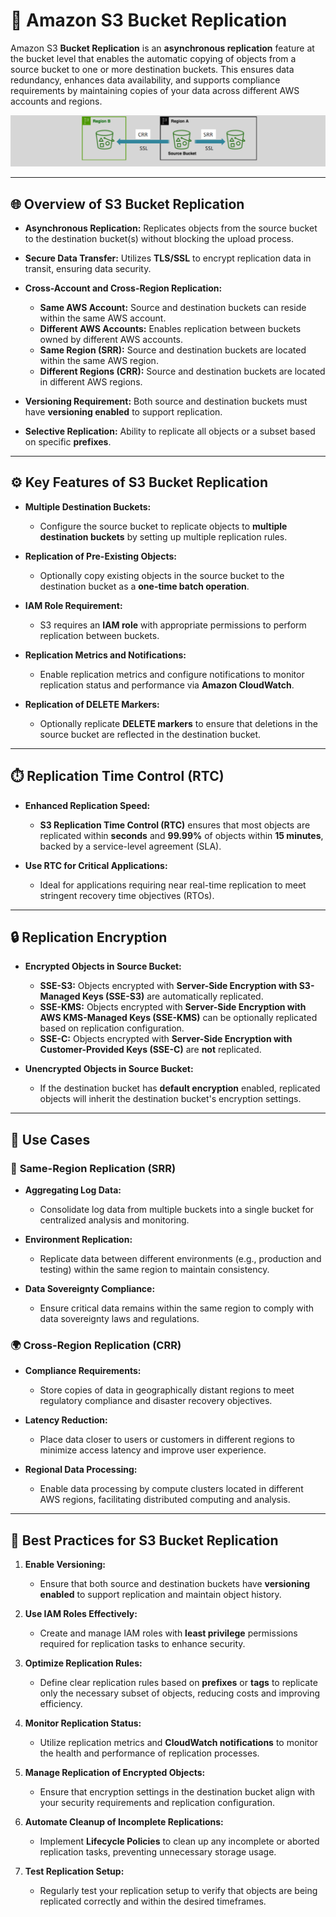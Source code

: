 # 🔄 **Amazon S3 Bucket Replication**

Amazon S3 **Bucket Replication** is an **asynchronous replication** feature at the bucket level that enables the automatic copying of objects from a source bucket to one or more destination buckets. This ensures data redundancy, enhances data availability, and supports compliance requirements by maintaining copies of your data across different AWS accounts and regions.

<div align="center" style="padding: 0 0">
  <img src="images/srr-crr.png" alt="S3 Bucket Replication">
</div>

---

## 🌐 **Overview of S3 Bucket Replication**

- **Asynchronous Replication:** Replicates objects from the source bucket to the destination bucket(s) without blocking the upload process.

- **Secure Data Transfer:** Utilizes **TLS/SSL** to encrypt replication data in transit, ensuring data security.

- **Cross-Account and Cross-Region Replication:**

  - **Same AWS Account:** Source and destination buckets can reside within the same AWS account.
  - **Different AWS Accounts:** Enables replication between buckets owned by different AWS accounts.
  - **Same Region (SRR):** Source and destination buckets are located within the same AWS region.
  - **Different Regions (CRR):** Source and destination buckets are located in different AWS regions.

- **Versioning Requirement:** Both source and destination buckets must have **versioning enabled** to support replication.

- **Selective Replication:** Ability to replicate all objects or a subset based on specific **prefixes**.

---

## ⚙️ **Key Features of S3 Bucket Replication**

- **Multiple Destination Buckets:**

  - Configure the source bucket to replicate objects to **multiple destination buckets** by setting up multiple replication rules.

- **Replication of Pre-Existing Objects:**

  - Optionally copy existing objects in the source bucket to the destination bucket as a **one-time batch operation**.

- **IAM Role Requirement:**

  - S3 requires an **IAM role** with appropriate permissions to perform replication between buckets.

- **Replication Metrics and Notifications:**

  - Enable replication metrics and configure notifications to monitor replication status and performance via **Amazon CloudWatch**.

- **Replication of DELETE Markers:**
  - Optionally replicate **DELETE markers** to ensure that deletions in the source bucket are reflected in the destination bucket.

---

## ⏱️ **Replication Time Control (RTC)**

- **Enhanced Replication Speed:**

  - **S3 Replication Time Control (RTC)** ensures that most objects are replicated within **seconds** and **99.99%** of objects within **15 minutes**, backed by a service-level agreement (SLA).

- **Use RTC for Critical Applications:**
  - Ideal for applications requiring near real-time replication to meet stringent recovery time objectives (RTOs).

---

## 🔒 **Replication Encryption**

- **Encrypted Objects in Source Bucket:**

  - **SSE-S3:** Objects encrypted with **Server-Side Encryption with S3-Managed Keys (SSE-S3)** are automatically replicated.
  - **SSE-KMS:** Objects encrypted with **Server-Side Encryption with AWS KMS-Managed Keys (SSE-KMS)** can be optionally replicated based on replication configuration.
  - **SSE-C:** Objects encrypted with **Server-Side Encryption with Customer-Provided Keys (SSE-C)** are **not** replicated.

- **Unencrypted Objects in Source Bucket:**
  - If the destination bucket has **default encryption** enabled, replicated objects will inherit the destination bucket's encryption settings.

---

## 📂 **Use Cases**

### 🔄 **Same-Region Replication (SRR)**

- **Aggregating Log Data:**

  - Consolidate log data from multiple buckets into a single bucket for centralized analysis and monitoring.

- **Environment Replication:**

  - Replicate data between different environments (e.g., production and testing) within the same region to maintain consistency.

- **Data Sovereignty Compliance:**
  - Ensure critical data remains within the same region to comply with data sovereignty laws and regulations.

### 🌍 **Cross-Region Replication (CRR)**

- **Compliance Requirements:**

  - Store copies of data in geographically distant regions to meet regulatory compliance and disaster recovery objectives.

- **Latency Reduction:**

  - Place data closer to users or customers in different regions to minimize access latency and improve user experience.

- **Regional Data Processing:**
  - Enable data processing by compute clusters located in different AWS regions, facilitating distributed computing and analysis.

---

## 📝 **Best Practices for S3 Bucket Replication**

1. **Enable Versioning:**

   - Ensure that both source and destination buckets have **versioning enabled** to support replication and maintain object history.

2. **Use IAM Roles Effectively:**

   - Create and manage IAM roles with **least privilege** permissions required for replication tasks to enhance security.

3. **Optimize Replication Rules:**

   - Define clear replication rules based on **prefixes** or **tags** to replicate only the necessary subset of objects, reducing costs and improving efficiency.

4. **Monitor Replication Status:**

   - Utilize replication metrics and **CloudWatch notifications** to monitor the health and performance of replication processes.

5. **Manage Replication of Encrypted Objects:**

   - Ensure that encryption settings in the destination bucket align with your security requirements and replication configuration.

6. **Automate Cleanup of Incomplete Replications:**

   - Implement **Lifecycle Policies** to clean up any incomplete or aborted replication tasks, preventing unnecessary storage usage.

7. **Test Replication Setup:**
   - Regularly test your replication setup to verify that objects are being replicated correctly and within the desired timeframes.
